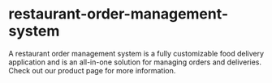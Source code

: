 # restaurant-order-management-system
A restaurant order management system is a fully customizable food delivery application and is an all-in-one solution for managing orders and deliveries. Check out our product page for more information.
